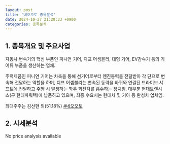 ```yaml
---
layout: post
title: '네오오토 종목분석'
date: 2024-10-27 21:20:23 +0900
categories: 종목분석
---
```


## 1. 종목개요 및 주요사업

자동차 변속기의 핵심 부품인 피니언 기어, 디프 어셈블리, 대형 기어, EV감속기 등의 기어류 부품을 생산하는 업체. 

주력제품인 피니언 기어는 차축을 통해 선기어로부터 엔진동력을 전달받아 각 단으로 변속해 전달하는 역할을 하며, 디프 어셈블리는 변속된 동력을 바퀴와 연결된 드라이브 샤프트에 전달하고 주행 시 발생하는 좌우 회전차를 흡수하는 장치임. 대부분 현대트랜시스(구 현대파워텍)에 납품하고 있으며, 최종 수요처는 현대차 및 기아 등 완성차 업체임.

최대주주는 김선현 외(51.18%)
[#네오오토](#)

## 2. 시세분석

No price analysis available
